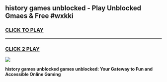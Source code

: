 
## history games unblocked - Play Unblocked Gmaes & Free #wxkki
<h3>
<a href="https://news.freeplayer.one?title=history_games_unblocked&ref=26F">CLICK TO PLAY</a></h3>
<hr>

<h3>
<a href="https://news.freeplayer.one?title=history_games_unblocked&ref=26F">CLICK 2 PLAY</a>
  
</h3>

<a href="https://news.freeplayer.one?title=history_games_unblocked&ref=26F/"><img src="https://clearcache.store/games.png"></a>


**history games unblocked games unblocked: Your Gateway to Fun and Accessible Online Gaming**

